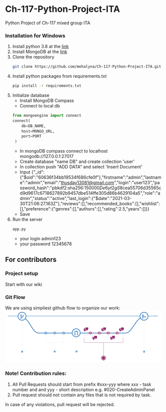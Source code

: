 # Ch-117-Python-Project-ITA
Python Project of Ch-117 mixed group ITA

### Installation for Windows

1. Install python 3.8 at the [link](https://www.python.org/downloads/windows/)
2. Install MongoDB at the [link](https://docs.mongodb.com/manual/tutorial/install-mongodb-on-windows/)
3. Clone the repository
   ```sh
   git clone https://github.com/mehalyna/Ch-117-Python-Project-ITA.git
   ```
4. Install python packages from requirements.txt
   ```sh
   pip install -r requirements.txt
   ```
5. Initialize database
   - Install MongoDB Compass
   - Connect to local db
   ```python
   from mongoengine import connect
   connect(
       db=DB_NAME,
       host=MONGO_URL,
       port=PORT
    )
   ```
   - In mongoDB compass connect to localhost mongodb://127.0.0.1:27017
   - Create database "name DB" and create collection 'user'
   - In collection push "ADD DATA" and select 'Insert Document'
   - Input {"_id":{"$oid":"60636f34bb19534f686cfe0f"},"firstname":"admin","lastname":"admin","email":"thusday13081@gmail.com","login":"user123","password_hash":"pbkdf2:sha256:150000$De6yt2gS$8cea55706d35565cd9d9617c6718627892b9457dbe514ffe305d86b4629104a5","role":"admin","status":"active","last_login":{"$date":"2021-03-30T21:06:27.163Z"},"reviews":[],"recommended_books":[],"wishlist":[],"preference":{"genres":[],"authors":[],"rating":2.5,"years":[]}}
   - Save
6. Run the server
   ```sh
   app.py
   ```
   - your login admin123
   - your password 12345678

## For contributors
### Project setup
Start with our wiki
### Git Flow
We are using simpliest github flow to organize our work:
![Git Flow Ilustration](https://github.com/mehalyna/Share-images/blob/main/68747470733a2f2f7363696c6966656c61622e6769746875622e696f2f736f6674776172652d646576656c6f706d656e742f696d672f6769746875622d666c6f772e706e67.png)

### Note! Contribution rules:
1. All Pull Requests should start from prefix #xxx-yyy where xxx - task number and and yyy - short description e.g. #020-CreateAdminPanel
2. Pull request should not contain any files that is not required by task.

In case of any violations, pull request will be rejected.

